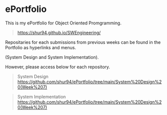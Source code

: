 # ePortfolio

This is my ePortfolio for Object Oriented Promgramming.
>https://shur94.github.io/SWEngineering/

Repositaries for each submissions from previous weeks can be found in the Portfolio as hyperlinks and menus. 

(System Design and System Implementation).

However, please access below for each repository.
>System Design https://github.com/shur94/ePortfolio/tree/main/System%20Design%20(Week%207)

>System Implementation https://github.com/shur94/ePortfolio/tree/main/System%20Design%20(Week%207)
